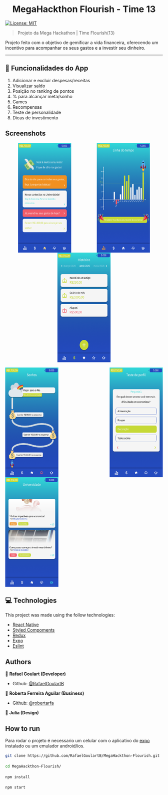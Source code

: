<h1 align="center">MegaHackthon Flourish - Time 13</h1>
<p>
  <a href="https://github.com/RafaelGoulartB/MegaHackthon-Flourish/blob/master/LICENSE">
    <img alt="License: MIT" src="https://img.shields.io/badge/License-MIT-yellow.svg" target="_blank" />
  </a>
</p>

>Projeto da Mega Hackathon | Time Flourish(13)

Projeto feito com o objetivo de gemificar a vida financeira, oferecendo um incentivo para acompanhar os seus gastos e a investir seu dinheiro.

---

## 🚀 Funcionalidades do App
  1. Adicionar e excluir despesas/receitas
  2. Visualizar saldo
  3. Posição no ranking de pontos
  4. % para alcançar meta/sonho
  5. Games
  6. Recompensas
  7. Teste de personalidade
  8. Dicas de investimento
  
## Screenshots
<div style="width:100%;display:flex;flex-direction:row;justify-content: space-around;flex-wrap:wrap;">
  <img src="https://raw.githubusercontent.com/RafaelGoulartB/MegaHackthon-Flourish/master/screenshots/inicial.png" width="170" height="350">
  <img src="https://raw.githubusercontent.com/RafaelGoulartB/MegaHackthon-Flourish/master/screenshots/linha-do-tempo.png" width="170" height="350"/>
  <img src="https://raw.githubusercontent.com/RafaelGoulartB/MegaHackthon-Flourish/master/screenshots/operações.png" width="170" height="350"/>
</div>
<br/>
<div style="width:100%;display:flex;flex-direction:row; justify-content: space-between; flex-wrap: wrap;">
    <img src="https://raw.githubusercontent.com/RafaelGoulartB/MegaHackthon-Flourish/master/screenshots/sonhos.png" width="170" height="350"/>
   <img src="https://raw.githubusercontent.com/RafaelGoulartB/MegaHackthon-Flourish/master/screenshots/teste.png"
width="170" height="350"/>
   <img src="https://raw.githubusercontent.com/RafaelGoulartB/MegaHackthon-Flourish/master/screenshots/universidade.png" width="170" height="350"/>
</div>

## 💻 Technologies
This project was made using the follow technologies:
<ul>
  <li><a href="https://reactnative.dev/">React Native</a></li>
  <li><a href="https://styled-components.com/">Styled Compoments</a></li>
  <li><a href="https://redux.js.org/introduction/getting-started">Redux</a></li>
  <li><a href="https://expo.io/">Expo</a></li>
  <li><a href="https://eslint.org/">Eslint</a></li>
</ul>

## Authors

👤 **Rafael Goulart (Developer)**

* Github: [@RafaelGoulartB](https://github.com/RafaelGoulartB)

👤 **Roberta Ferreira Aguilar (Business)**

* Github: [@robertarfa](https://github.com/robertarfa)

👤 **Julia (Design)**


## How to run
Para rodar o projeto é necessario um celular com o aplicativo do [expo](https://play.google.com/store/apps/details?id=host.exp.exponent) instalado ou um emulador android/ios.

```sh
git clone https://github.com/RafaelGoulartB/MegaHackthon-Flourish.git

cd MegaHackthon-Flourish/

npm install

npm start
```
